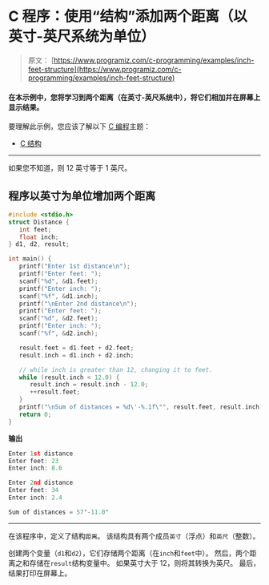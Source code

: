 # C 程序：使用“结构”添加两个距离（以英寸-英尺系统为单位）

> 原文： [https://www.programiz.com/c-programming/examples/inch-feet-structure](https://www.programiz.com/c-programming/examples/inch-feet-structure)

#### 在本示例中，您将学习到两个距离（在英寸-英尺系统中），将它们相加并在屏幕上显示结果。

要理解此示例，您应该了解以下 [C 编程](/c-programming "C tutorial")主题：

*   [C 结构](/c-programming/c-structures)

* * *

如果您不知道，则 12 英寸等于 1 英尺。

## 程序以英寸为单位增加两个距离

```c
#include <stdio.h>
struct Distance {
   int feet;
   float inch;
} d1, d2, result;

int main() {
   printf("Enter 1st distance\n");
   printf("Enter feet: ");
   scanf("%d", &d1.feet);
   printf("Enter inch: ");
   scanf("%f", &d1.inch);
   printf("\nEnter 2nd distance\n");
   printf("Enter feet: ");
   scanf("%d", &d2.feet);
   printf("Enter inch: ");
   scanf("%f", &d2.inch);

   result.feet = d1.feet + d2.feet;
   result.inch = d1.inch + d2.inch;

   // while inch is greater than 12, changing it to feet.
   while (result.inch < 12.0) {
      result.inch = result.inch - 12.0;
      ++result.feet;
   }
   printf("\nSum of distances = %d\'-%.1f\"", result.feet, result.inch);
   return 0;
}
```

**输出**

```c
Enter 1st distance
Enter feet: 23
Enter inch: 8.6

Enter 2nd distance
Enter feet: 34
Enter inch: 2.4

Sum of distances = 57'-11.0" 
```

* * *

在该程序中，定义了结构`距离`。 该结构具有两个成员`英寸`（浮点）和`英尺`（整数）。

创建两个变量（`d1`和`d2`），它们存储两个距离（在`inch`和`feet`中）。 然后，两个距离之和存储在`result`结构变量中。 如果英寸大于 12，则将其转换为英尺。 最后，结果打印在屏幕上。